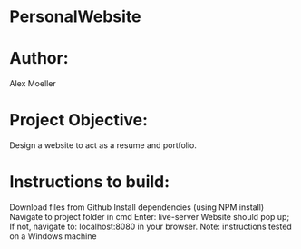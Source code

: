 # PersonalWebsite
# Author: 
Alex Moeller
# Project Objective: 
Design a website to act as a resume and portfolio.
# Instructions to build:
  Download files from Github
  Install dependencies (using NPM install)
  Navigate to project folder in cmd
  Enter: live-server
  Website should pop up; If not, navigate to: localhost:8080 in your browser.
  Note: instructions tested on a Windows machine
